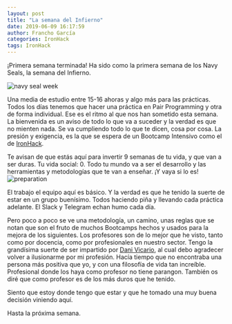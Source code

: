 ```yaml
---
layout: post
title: "La semana del Infierno"
date: 2019-06-09 16:17:59
author: Francho García
categories: IronHack
tags: IronHack
---
```


¡Primera semana terminada!
Ha sido como la primera semana de los Navy Seals, la semana del Infierno.

![navy seal week]({{site.url}}{{site.baseurl}}/blog_images/semanainfernal.gif)

Una media de estudio entre 15-16 ahoras y algo más para las prácticas. Todos los días tenemos que hacer una práctica en Pair Programming y otra de forma individual. Ese es el ritmo al que nos han sometido esta semana.
La bienvenida es un aviso de todo lo que va a suceder y la verdad es que no mienten nada. Se va cumpliendo todo lo que te dicen, cosa por cosa. La presión y exigencia, es la que se espera de un Bootcamp Intensivo como el de [IronHack](https://www.ironhack.com/en/locations/madrid?utm_medium=cpc&utm_source=google&utm_campaign=web-dev-madrid-global-campaign&utm_content=coding-bootcamp&gclid=Cj0KCQjwla7nBRDxARIsADll0kAI3wATVkudrCMGFPALMHDbPytaknXn35eJUpyCupLWjSUSTW7IEA0aAkOcEALw_wcB).

Te avisan de que estás aquí para invertir 9 semanas de tu vida, y que van a ser duras. Tu vida social: 0.
Todo tu mundo va a ser el desarrollo y las herramientas y metodologías que te van a enseñar. ¡Y vaya si lo es!
![preparation]({{site.url}}{{site.baseurl}}/blog_images/prepararse.gif)

El trabajo el equipo aquí es básico. Y la verdad es que he tenido la suerte de estar en un grupo buenísimo. Todos haciendo piña y llevando cada práctica adelante. El Slack y Telegram echan humo cada día.

Pero poco a poco se ve una metodología, un camino, unas reglas que se notan que son el fruto de muchos Bootcamps hechos y usados para la mejora de los siguientes. Los profesores son de lo mejor que he visto, tanto como por docencia, como por profesionales en nuestro sector. Tengo la grandísima suerte de ser impartido por [Dani Vicario](https://www.linkedin.com/in/danielgarciavicario/), al cual debo agradecer volver a ilusionarme por mi profesión. Hacía tiempo que no encontraba una persona más positiva que yo, y con una filosofía de vida tan increíble. Profesional donde los haya como profesor no tiene parangon. También os diré que como profesor es de los más duros que he tenido.

Siento que estoy donde tengo que estar y que he tomado una muy buena decisión viniendo aquí.

Hasta la próxima semana.
